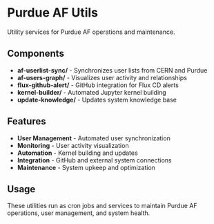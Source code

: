# Purdue AF Utils

Utility services for Purdue AF operations and maintenance.

## Components

- **af-userlist-sync/** - Synchronizes user lists from CERN and Purdue
- **af-users-graph/** - Visualizes user activity and relationships
- **flux-github-alert/** - GitHub integration for Flux CD alerts
- **kernel-builder/** - Automated Jupyter kernel building
- **update-knowledge/** - Updates system knowledge base

## Features

- **User Management** - Automated user synchronization
- **Monitoring** - User activity visualization
- **Automation** - Kernel building and updates
- **Integration** - GitHub and external system connections
- **Maintenance** - System upkeep and optimization

## Usage

These utilities run as cron jobs and services to maintain Purdue AF operations, user management, and system health. 